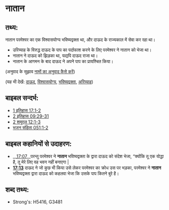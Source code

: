 # नातान #

## तथ्य: ##

नातान परमेश्वर का एक विश्वासयोग्य भविष्यद्वक्ता था, और दाऊद के राज्यकाल में सेवा कर रहा था।

* उरिय्याह के विरुद्ध दाऊद के पाप का पर्दाफाश करने के लिए परमेश्वर ने नातान को भेजा था।
* नातान ने दाऊद को झिड़का था, यद्यपि दाऊद राजा था।
* नातान के आगमन के बाद दाऊद ने अपने पाप का प्रायश्चित किया।

(अनुवाद के सुझाव [नामों का अनुवाद कैसे करें](rc://hi/ta/man/translate/translate-names))

(यह भी देखें: [दाऊद](../names/david.md), [विश्वासयोग्य](../kt/faithful.md), [भविष्यद्वक्ता](../kt/prophet.md), [अरिय्याह](../names/uriah.md))

## बाइबल सन्दर्भ: ##

* [1 इतिहास 17:1-2](rc://hi/tn/help/1ch/17/01)
* [2 इतिहास 09:29-31](rc://hi/tn/help/2ch/09/29)
* [2 शमूएल 12:1-3](rc://hi/tn/help/2sa/12/01)
* [भजन संहिता 051:1-2](rc://hi/tn/help/psa/051/001)

## बाइबल कहानियों से उदाहरण: ##

* __[17:07](rc://hi/tn/help/obs/17/07)__परन्तु परमेश्वर ने __नातान__ भविष्यद्वक्ता के द्वारा दाऊद को संदेश भेजा, “क्योंकि तू एक योद्धा है, तू मेरे लिए वह भवन नहीं बनाएगा | 
* __[17:13](rc://hi/tn/help/obs/17/13)__  दाऊद ने जो कुछ भी किया उसे लेकर परमेश्वर का क्रोध उस पर भड़का, परमेश्वर ने __नातान__ भविष्यद्वक्ता द्वारा दाऊद को कहलवा भेजा कि उसके पाप कितने बुरे है। 

## शब्द तथ्य: ##

* Strong's: H5416, G3481
